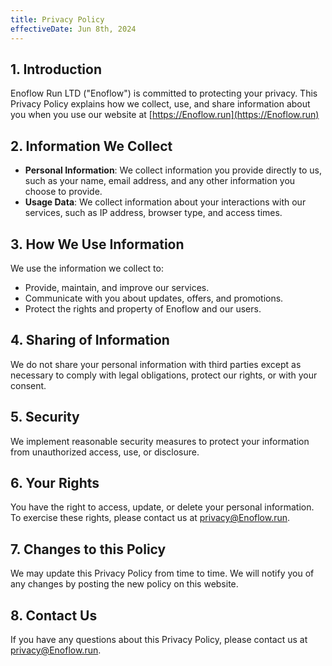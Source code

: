 ```yaml
---
title: Privacy Policy
effectiveDate: Jun 8th, 2024
---
```


## 1. Introduction

Enoflow Run LTD ("Enoflow") is committed to protecting your privacy. This Privacy Policy explains how we collect, use, and share information about you when you use our website at [https://Enoflow.run](https://Enoflow.run)

## 2. Information We Collect

- **Personal Information**: We collect information you provide directly to us, such as your name, email address, and any other information you choose to provide.
- **Usage Data**: We collect information about your interactions with our services, such as IP address, browser type, and access times.

## 3. How We Use Information

We use the information we collect to:

- Provide, maintain, and improve our services.
- Communicate with you about updates, offers, and promotions.
- Protect the rights and property of Enoflow and our users.

## 4. Sharing of Information

We do not share your personal information with third parties except as necessary to comply with legal obligations, protect our rights, or with your consent.

## 5. Security

We implement reasonable security measures to protect your information from unauthorized access, use, or disclosure.

## 6. Your Rights

You have the right to access, update, or delete your personal information. To exercise these rights, please contact us at [privacy@Enoflow.run](mailto:privacy@Enoflow.run).

## 7. Changes to this Policy

We may update this Privacy Policy from time to time. We will notify you of any changes by posting the new policy on this website.

## 8. Contact Us

If you have any questions about this Privacy Policy, please contact us at [privacy@Enoflow.run](mailto:privacy@Enoflow.run).
